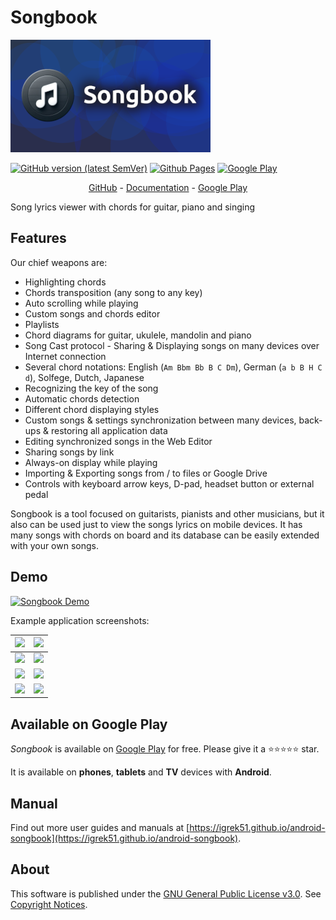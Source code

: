 # Songbook

![](./docs/gfx/banner.png)

[![GitHub version (latest SemVer)](https://img.shields.io/github/v/tag/igrek51/android-songbook?label=GitHub&sort=semver)](https://github.com/igrek51/android-songbook)
[![Github Pages](https://img.shields.io/badge/docs-github.io-blue)](https://igrek51.github.io/android-songbook)
[![Google Play](https://img.shields.io/badge/Google%20Play-igrek.songbook-blue)](https://play.google.com/store/apps/details?id=igrek.songbook)

<div align="center">
    <a href="https://github.com/igrek51/android-songbook">GitHub</a>
    -
    <a href="https://igrek51.github.io/android-songbook">Documentation</a>
    -
    <a href="https://play.google.com/store/apps/details?id=igrek.songbook">Google Play</a>
</div>

Song lyrics viewer with chords for guitar, piano and singing

## Features
Our chief weapons are:

- Highlighting chords
- Chords transposition (any song to any key)
- Auto scrolling while playing
- Custom songs and chords editor
- Playlists
- Chord diagrams for guitar, ukulele, mandolin and piano
- Song Cast protocol - Sharing & Displaying songs on many devices over Internet connection
- Several chord notations: English (`Am Bbm Bb B C Dm`), German (`a b B H C d`), Solfege, Dutch, Japanese
- Recognizing the key of the song
- Automatic chords detection
- Different chord displaying styles
- Custom songs & settings synchronization between many devices, back-ups & restoring all application data
- Editing synchronized songs in the Web Editor
- Sharing songs by link
- Always-on display while playing
- Importing & Exporting songs from / to files or Google Drive
- Controls with keyboard arrow keys, D-pad, headset button or external pedal

Songbook is a tool focused on guitarists, pianists and other musicians, but it also can be used just to view the songs lyrics on mobile devices.
It has many songs with chords on board and its database can be easily extended with your own songs.

## Demo
[![Songbook Demo](https://img.youtube.com/vi/VMsKZNkbl3A/0.jpg)](https://www.youtube.com/watch?v=VMsKZNkbl3A)

Example application screenshots:

| [![](./docs/screenshots/mobile/en/01.png)](./docs/screenshots/mobile/en/01.png) | [![](./docs/screenshots/mobile/en/02.png)](./docs/screenshots/mobile/en/02.png) |
|---|---|
| [![](./docs/screenshots/mobile/en/03.png)](./docs/screenshots/mobile/en/03.png) | [![](./docs/screenshots/mobile/en/04.png)](./docs/screenshots/mobile/en/04.png) |
| [![](./docs/screenshots/mobile/en/05.png)](./docs/screenshots/mobile/en/05.png) | [![](./docs/screenshots/mobile/en/06.png)](./docs/screenshots/mobile/en/06.png) |
| [![](./docs/screenshots/mobile/en/07.png)](./docs/screenshots/mobile/en/07.png) | [![](./docs/screenshots/mobile/en/08.png)](./docs/screenshots/mobile/en/08.png) |

## Available on Google Play

*Songbook* is available on [Google Play](https://play.google.com/store/apps/details?id=igrek.songbook) for free.
Please give it a ⭐️⭐️⭐️⭐️⭐️ star.

It is available on **phones**, **tablets** and **TV** devices with **Android**.

## Manual

Find out more user guides and manuals at [https://igrek51.github.io/android-songbook](https://igrek51.github.io/android-songbook).

## About

This software is published under the [GNU General Public License v3.0](./LICENSE).
See [Copyright Notices](./docs/pages/develop/copyright-notices.md).
